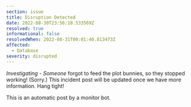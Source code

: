 ```yaml
---
section: issue
title: Disruption Detected
date: 2022-08-30T23:56:18.533569Z
resolved: true
informational: false
resolvedWhen: 2022-08-31T00:01:40.813473Z
affected:
  - Database
severity: disrupted
---
```

*Investigating* - _Someone_ forgot to feed the plot bunnies, so they stopped working! (Sorry.) This incident post will be updated once we have more information. Hang tight!

This is an automatic post by a monitor bot.
        